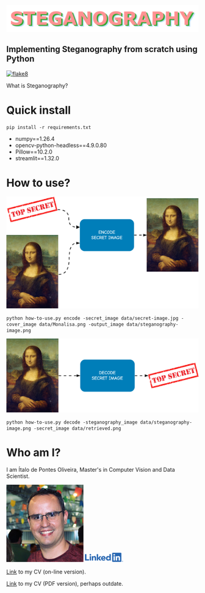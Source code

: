 <img src="data/Diagrams/steganography_logo.png" width="900">

## Implementing Steganography from scratch using Python

[![flake8](https://img.shields.io/badge/flake8-passing-brightgreen)](https://github.com/italoPontes/Steganography)

What is Steganography?

# Quick install

```
pip install -r requirements.txt
```
- numpy==1.26.4
- opencv-python-headless==4.9.0.80
- Pillow==10.2.0
- streamlit==1.32.0

# How to use?

<img src="data/Diagrams/encode-example.png" alt="Encode Demonstration">

```
python how-to-use.py encode -secret_image data/secret-image.jpg -cover_image data/Monalisa.png -output_image data/steganography-image.png
```


<img src="data/Diagrams/decode-example.png" alt="Decode Demonstration">

```
python how-to-use.py decode -steganography_image data/steganography-image.png -secret_image data/retrieved.png
```

# Who am I?

I am Ítalo de Pontes Oliveira, Master's in Computer Vision and Data Scientist.

<img src="data/Italo.jpeg" alt="Italo de Pontes Oliveira" width="40%">

<a href="https://www.linkedin.com/in/italo-de-pontes/">
<img src="data/logos/Linkedin-logo.png" width="100">
</a>

[Link](https://docs.google.com/document/d/1Wz_oqnyiWBoPQqESW-rKTz4bCPeYhu4qduBa3W660JA/edit?usp=sharing) to my CV (on-line version).

[Link](data/My-cv-Italo-de-Pontes-Oliveira.pdf) to my CV (PDF version), perhaps outdate.